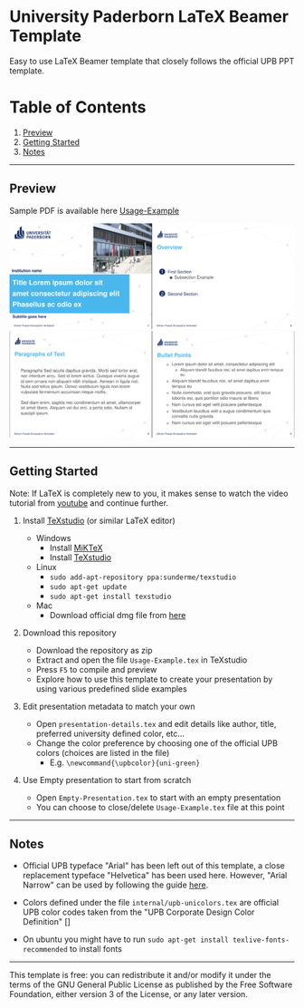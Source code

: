 # University Paderborn LaTeX Beamer Template 

Easy to use LaTeX Beamer template that closely follows the official UPB PPT template. 

# Table of Contents
1. [Preview](#preview)
2. [Getting Started](#getting-started)
3. [Notes](#notes)

-------

## Preview

Sample PDF is available here [Usage-Example](Src/Usage-Example.pdf)

![Preview1](Doc/Preview/1.png)
![Preview2](Doc/Preview/2.png)

-----

## Getting Started

Note: If LaTeX is completely new to you, it makes sense to watch the video tutorial from [youtube](https://www.youtube.com/watch?v=SoDv0qhyysQ) and continue further.

1. Install [TeXstudio](https://www.texstudio.org/) (or similar LaTeX editor)
    + Windows
        + Install [MiKTeX](https://miktex.org/download) 
        + Install [TeXstudio](https://www.texstudio.org/)
    + Linux
        + `sudo add-apt-repository ppa:sunderme/texstudio`
        + `sudo apt-get update`
        + `sudo apt-get install texstudio`
    + Mac
        + Download official dmg file from [here](https://www.texstudio.org/#download)


2. Download this repository
    + Download the repository as zip
    + Extract and open the file `Usage-Example.tex` in TeXstudio
    + Press `F5` to compile and preview
    + Explore how to use this template to create your presentation by using various predefined slide examples

3. Edit presentation metadata to match your own
    + Open `presentation-details.tex` and edit details like author, title, preferred university defined color, etc...
    + Change the color preference by choosing one of the official UPB colors (choices are listed in the file)
        + E.g. `\newcommand{\upbcolor}{uni-green}`

4. Use Empty presentation to start from scratch
    + Open `Empty-Presentation.tex` to start with an empty presentation
    + You can choose to close/delete `Usage-Example.tex` file at this point

-----

## Notes

+ Official UPB typeface "Arial" has been left out of this template, a close replacement typeface "Helvetica" has been used here. However, "Arial Narrow" can be used by following the guide [here](https://tex.stackexchange.com/a/20145).

+ Colors defined under the file `internal/upb-unicolors.tex` are official UPB color codes taken from the "UPB Corporate Design Color Definition" []

+ On ubuntu you might have to run `sudo apt-get install texlive-fonts-recommended` to install fonts

-----

This template is free: you can redistribute it and/or modify it under the terms of the GNU General Public License as published by the Free Software Foundation, either version 3 of the License, or any later version.

